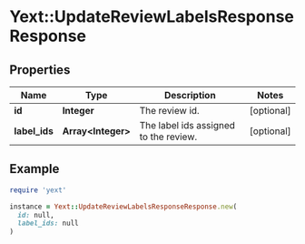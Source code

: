 # Yext::UpdateReviewLabelsResponseResponse

## Properties

| Name | Type | Description | Notes |
| ---- | ---- | ----------- | ----- |
| **id** | **Integer** | The review id. | [optional] |
| **label_ids** | **Array&lt;Integer&gt;** | The label ids assigned to the review. | [optional] |

## Example

```ruby
require 'yext'

instance = Yext::UpdateReviewLabelsResponseResponse.new(
  id: null,
  label_ids: null
)
```

